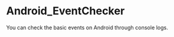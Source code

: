 Android_EventChecker
====================
You can check the basic events on Android through console logs.
